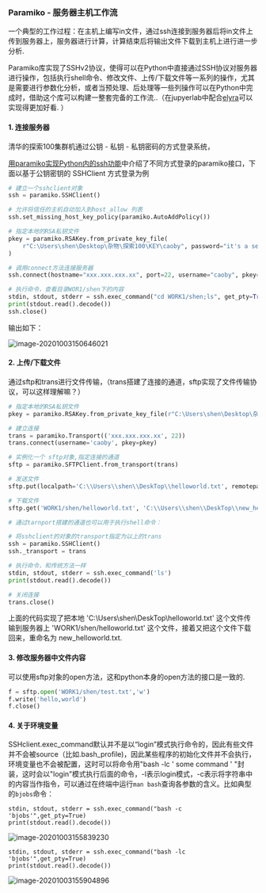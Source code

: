 ### Paramiko - 服务器主机工作流

一个典型的工作过程：在主机上编写in文件，通过ssh连接到服务器后将in文件上传到服务器上，服务器进行计算，计算结束后将输出文件下载到主机上进行进一步分析. 

Paramiko库实现了SSHv2协议，使得可以在Python中直接通过SSH协议对服务器进行操作，包括执行shell命令、修改文件、上传/下载文件等一系列的操作，尤其是需要进行参数化分析，或者当预处理、后处理等一些列操作可以在Python中完成时，借助这个库可以构建一整套完备的工作流..（在jupyerlab中配合[elyra](https://www.cnblogs.com/feffery/p/13692800.html)可以实现得更加好看. ）

#### 1. 连接服务器

清华的探索100集群机通过公钥 - 私钥 - 私钥密码的方式登录系统，

[用paramiko实现Python内的ssh功能](https://www.liujiangblog.com/blog/15/)中介绍了不同方式登录的paramiko接口，下面以基于公钥密钥的 SSHClient 方式登录为例

```python
# 建立一个sshclient对象
ssh = paramiko.SSHClient()

# 允许将信任的主机自动加入到host_allow 列表
ssh.set_missing_host_key_policy(paramiko.AutoAddPolicy())

# 指定本地的RSA私钥文件
pkey = paramiko.RSAKey.from_private_key_file(
    r"C:\Users\shen\Desktop\杂物\探索100\KEY\caoby", password="it's a secret"
)

# 调用connect方法连接服务器
ssh.connect(hostname="xxx.xxx.xxx.xx", port=22, username="caoby", pkey=pkey)

# 执行命令，查看目录WOR1/shen下的内容
stdin, stdout, stderr = ssh.exec_command("cd WORK1/shen;ls", get_pty=True)
print(stdout.read().decode())
ssh.close()
```

输出如下：

![image-20201003150646021](C:%5CUsers%5Cshen%5CDesktop%5C%E6%9D%82%E7%89%A9%5CLINUX%5CParamiko%5Cimage-20201003150646021.png)

#### 2. 上传/下载文件

通过sftp和trans进行文件传输，（trans搭建了连接的通道，sftp实现了文件传输协议，可以这样理解嘛？）

```python
# 指定本地的RSA私钥文件
pkey = paramiko.RSAKey.from_private_key_file(r"C:\Users\shen\Desktop\杂物\探索100\KEY\caoby", password="it's a secret")

# 建立连接
trans = paramiko.Transport(('xxx.xxx.xxx.xx', 22))
trans.connect(username='caoby', pkey=pkey)

# 实例化一个 sftp对象,指定连接的通道
sftp = paramiko.SFTPClient.from_transport(trans)

# 发送文件
sftp.put(localpath='C:\\Users\\shen\\DeskTop\\helloworld.txt', remotepath='WORK1/shen/helloworld.txt')

# 下载文件
sftp.get('WORK1/shen/helloworld.txt', 'C:\\Users\\shen\\DeskTop\\new_helloworld.txt')

# 通过tarnport搭建的通道也可以用于执行shell命令：

# 将sshclient的对象的transport指定为以上的trans
ssh = paramiko.SSHClient()
ssh._transport = trans

# 执行命令，和传统方法一样
stdin, stdout, stderr = ssh.exec_command('ls')
print(stdout.read().decode())

# 关闭连接
trans.close()
```

上面的代码实现了把本地 'C:\\Users\\shen\\DeskTop\\helloworld.txt' 这个文件传输到服务器上 'WORK1/shen/helloworld.txt' 这个文件，接着又把这个文件下载回来，重命名为 new_helloworld.txt. 

#### 3. 修改服务器中文件内容

可以使用sftp对象的open方法，这和python本身的open方法的接口是一致的. 

```python
f = sftp.open('WORK1/shen/test.txt','w')
f.write('hello,world')
f.close()
```

#### 4. 关于环境变量

SSHclient.exec_command默认并不是以“login”模式执行命令的，因此有些文件并不会被source（比如.bash_profile)，因此某些程序的初始化文件并不会执行，环境变量也不会被配置，这时可以将命令用"bash -lc ' some command ' "封装，这时会以"login"模式执行后面的命令，-l表示login模式，-c表示将字符串中的内容当作指令，可以通过在终端中运行`man bash`查询各参数的含义。比如典型的`bjobs`命令：

```
stdin, stdout, stderr = ssh.exec_command("bash -c 'bjobs'",get_pty=True)
print(stdout.read().decode())
```

![image-20201003155839230](C:%5CUsers%5Cshen%5CDesktop%5C%E6%9D%82%E7%89%A9%5CLINUX%5CParamiko%5Cimage-20201003155839230.png)

```
stdin, stdout, stderr = ssh.exec_command("bash -lc 'bjobs'",get_pty=True)
print(stdout.read().decode())
```

![image-20201003155904896](C:%5CUsers%5Cshen%5CDesktop%5C%E6%9D%82%E7%89%A9%5CLINUX%5CParamiko%5Cimage-20201003155904896.png)